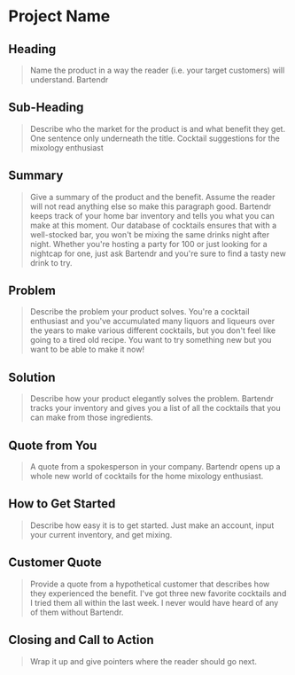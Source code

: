 # Project Name #

<!-- 
> This material was originally posted [here](http://www.quora.com/What-is-Amazons-approach-to-product-development-and-product-management). It is reproduced here for posterities sake.

There is an approach called "working backwards" that is widely used at Amazon. They work backwards from the customer, rather than starting with an idea for a product and trying to bolt customers onto it. While working backwards can be applied to any specific product decision, using this approach is especially important when developing new products or features.

For new initiatives a product manager typically starts by writing an internal press release announcing the finished product. The target audience for the press release is the new/updated product's customers, which can be retail customers or internal users of a tool or technology. Internal press releases are centered around the customer problem, how current solutions (internal or external) fail, and how the new product will blow away existing solutions.

If the benefits listed don't sound very interesting or exciting to customers, then perhaps they're not (and shouldn't be built). Instead, the product manager should keep iterating on the press release until they've come up with benefits that actually sound like benefits. Iterating on a press release is a lot less expensive than iterating on the product itself (and quicker!).

If the press release is more than a page and a half, it is probably too long. Keep it simple. 3-4 sentences for most paragraphs. Cut out the fat. Don't make it into a spec. You can accompany the press release with a FAQ that answers all of the other business or execution questions so the press release can stay focused on what the customer gets. My rule of thumb is that if the press release is hard to write, then the product is probably going to suck. Keep working at it until the outline for each paragraph flows. 

Oh, and I also like to write press-releases in what I call "Oprah-speak" for mainstream consumer products. Imagine you're sitting on Oprah's couch and have just explained the product to her, and then you listen as she explains it to her audience. That's "Oprah-speak", not "Geek-speak".

Once the project moves into development, the press release can be used as a touchstone; a guiding light. The product team can ask themselves, "Are we building what is in the press release?" If they find they're spending time building things that aren't in the press release (overbuilding), they need to ask themselves why. This keeps product development focused on achieving the customer benefits and not building extraneous stuff that takes longer to build, takes resources to maintain, and doesn't provide real customer benefit (at least not enough to warrant inclusion in the press release).
 -->
 
## Heading ##
  > Name the product in a way the reader (i.e. your target customers) will understand.
  Bartendr

## Sub-Heading ##
  > Describe who the market for the product is and what benefit they get. One sentence only underneath the title.
  Cocktail suggestions for the mixology enthusiast

## Summary ##
  > Give a summary of the product and the benefit. Assume the reader will not read anything else so make this paragraph good.
  Bartendr keeps track of your home bar inventory and tells you what you can make at this moment. Our database of cocktails ensures that with a well-stocked bar, you won't be mixing the same drinks night after night. Whether you're hosting a party for 100 or just looking for a nightcap for one, just ask Bartendr and you're sure to find a tasty new drink to try.

## Problem ##
  > Describe the problem your product solves.
  You're a cocktail enthusiast and you've accumulated many liquors and liqueurs over the years to make various different cocktails, but you don't feel like going to a tired old recipe. You want to try something new but you want to be able to make it now!

## Solution ##
  > Describe how your product elegantly solves the problem.
  Bartendr tracks your inventory and gives you a list of all the cocktails that you can make from those ingredients.

## Quote from You ##
  > A quote from a spokesperson in your company.
  Bartendr opens up a whole new world of cocktails for the home mixology enthusiast.

## How to Get Started ##
  > Describe how easy it is to get started.
  Just make an account, input your current inventory, and get mixing.

## Customer Quote ##
  > Provide a quote from a hypothetical customer that describes how they experienced the benefit.
  I've got three new favorite cocktails and I tried them all within the last week. I never would have heard of any of them without Bartendr.

## Closing and Call to Action ##
  > Wrap it up and give pointers where the reader should go next.
